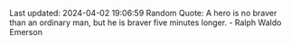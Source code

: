 Last updated: 2024-04-02 19:06:59
Random Quote: A hero is no braver than an ordinary man, but he is braver five minutes longer. - Ralph Waldo Emerson